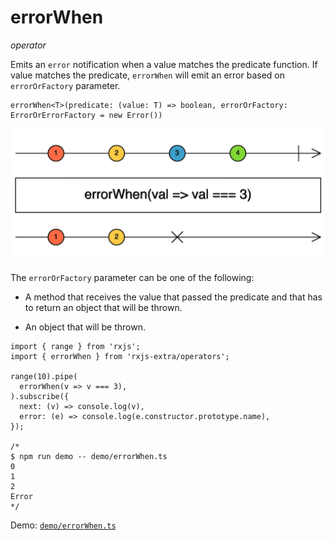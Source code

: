 # errorWhen

*operator*

Emits an `error` notification when a value matches the predicate function. If value matches the predicate, `errorWhen` will emit an error based on `errorOrFactory` parameter.

```
errorWhen<T>(predicate: (value: T) => boolean, errorOrFactory: ErrorOrErrorFactory = new Error())
```

![errorWhen](https://raw.githubusercontent.com/martinsik/rxjs-extra/master/doc/marble-diagrams/errorWhen.png "The errorWhen() operator")

The `errorOrFactory` parameter can be one of the following:
 
- A method that receives the value that passed the predicate and that has to return an object that will be thrown.

- An object that will be thrown.

```
import { range } from 'rxjs';
import { errorWhen } from 'rxjs-extra/operators';

range(10).pipe(
  errorWhen(v => v === 3),
).subscribe({
  next: (v) => console.log(v),
  error: (e) => console.log(e.constructor.prototype.name),
});

/*
$ npm run demo -- demo/errorWhen.ts
0
1
2
Error
*/
```

Demo: [`demo/errorWhen.ts`](https://github.com/martinsik/rxjs-extra/blob/master/demo/errorWhen.ts)

